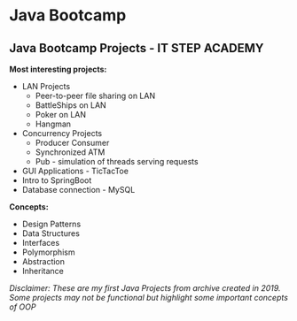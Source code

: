 # Java Bootcamp
## Java Bootcamp Projects - IT STEP ACADEMY

__Most interesting projects:__
- LAN Projects
   - Peer-to-peer file sharing on LAN
   - BattleShips on LAN
   - Poker on LAN
   - Hangman
- Concurrency Projects
   - Producer Consumer
   - Synchronized ATM
   - Pub - simulation of threads serving requests
- GUI Applications - TicTacToe
- Intro to SpringBoot
- Database connection - MySQL

__Concepts:__
- Design Patterns
- Data Structures
- Interfaces
- Polymorphism
- Abstraction
- Inheritance

_Disclaimer: These are my first Java Projects from archive created in 2019. Some projects may not be functional but highlight some important concepts of OOP_
